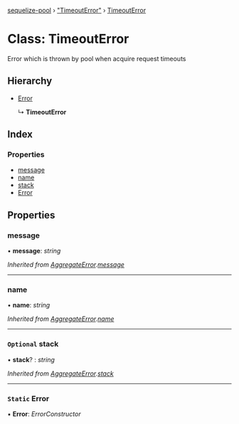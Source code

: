 [sequelize-pool](../README.md) › ["TimeoutError"](../modules/_timeouterror_.md) › [TimeoutError](_timeouterror_.timeouterror.md)

# Class: TimeoutError

Error which is thrown by pool when acquire request timeouts

## Hierarchy

* [Error](_aggregateerror_.aggregateerror.md#static-error)

  ↳ **TimeoutError**

## Index

### Properties

* [message](_timeouterror_.timeouterror.md#message)
* [name](_timeouterror_.timeouterror.md#name)
* [stack](_timeouterror_.timeouterror.md#optional-stack)
* [Error](_timeouterror_.timeouterror.md#static-error)

## Properties

###  message

• **message**: *string*

*Inherited from [AggregateError](_aggregateerror_.aggregateerror.md).[message](_aggregateerror_.aggregateerror.md#message)*

___

###  name

• **name**: *string*

*Inherited from [AggregateError](_aggregateerror_.aggregateerror.md).[name](_aggregateerror_.aggregateerror.md#name)*

___

### `Optional` stack

• **stack**? : *string*

*Inherited from [AggregateError](_aggregateerror_.aggregateerror.md).[stack](_aggregateerror_.aggregateerror.md#optional-stack)*

___

### `Static` Error

▪ **Error**: *ErrorConstructor*

